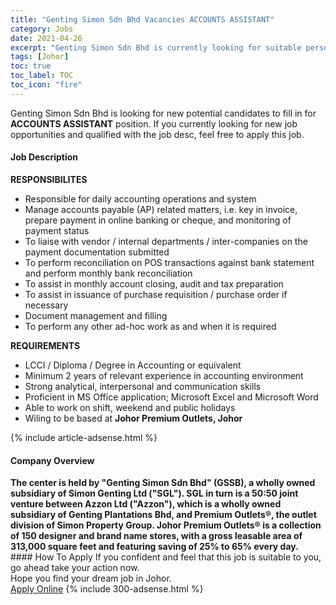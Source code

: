 ```yaml
---
title: "Genting Simon Sdn Bhd Vacancies ACCOUNTS ASSISTANT" 
category: Jobs 
date: 2021-04-26 
excerpt: "Genting Simon Sdn Bhd is currently looking for suitable person to fill in the ACCOUNTS ASSISTANT which based in Johor" 
tags: [Johor] 
toc: true 
toc_label: TOC 
toc_icon: "fire" 
--- 
```


<p>Genting Simon Sdn Bhd is looking for new potential candidates to fill in for <b>ACCOUNTS ASSISTANT</b> position. If you currently looking for new job opportunities and qualified with the job desc, feel free to apply this job.
</p><div><div><h4>Job Description</h4></div><div><div><span><div><div><strong>RESPONSIBILITES</strong></div><ul><li>Responsible for daily accounting operations and system</li><li>Manage accounts payable (AP) related matters, i.e. key in invoice, prepare payment in online banking or cheque, and monitoring of payment status</li><li>To liaise with vendor / internal departments / inter-companies on the payment documentation submitted</li><li>To perform reconciliation on POS transactions against bank statement and perform monthly bank reconciliation</li><li>To assist in monthly account closing, audit and tax preparation</li><li>To assist in issuance of purchase requisition / purchase order if necessary</li><li>Document management and filling</li><li>To perform any other ad-hoc work as and when it is required</li></ul><div><strong>REQUIREMENTS</strong></div><ul><li>LCCI / Diploma / Degree in Accounting or equivalent</li><li>Minimum 2 years of relevant experience in accounting environment</li><li>Strong analytical, interpersonal and communication skills</li><li>Proficient in MS Office application; Microsoft Excel and Microsoft Word</li><li>Able to work on shift, weekend and public holidays</li><li>Wiling to be based at <strong>Johor Premium Outlets, Johor</strong></li></ul></div></span></div></div></div> 
{% include article-adsense.html %} 
<div><div><h4>Company Overview</h4></div><div><div><span><div><div>
<strong>The center is held by "Genting Simon Sdn Bhd" (GSSB), a wholly owned subsidiary of Simon Genting Ltd ("SGL"). SGL in turn is a 50:50 joint venture between Azzon Ltd ("Azzon"), which is a wholly owned subsidiary of Genting Plantations Bhd, and Premium Outlets&#174;, the outlet division of Simon Property Group. Johor Premium Outlets&#174; is a collection of 150 designer and&#160;brand name&#160;stores, with a gross leasable area of 313,000 square feet and featuring saving of 25% to 65% every day.</strong></div></div></span></div></div></div> 
#### How To Apply 
If you confident and feel that this job is suitable to you, go ahead take your action now. <br/> 
Hope you find your dream job in Johor. <br/> 
<a href="https://www.jobstreet.com.my/en/job/accounts-assistant-4548984?jobId=jobstreet-my-job-4548984&" class="btn btn--info" target="_blank" rel="nofollow noopenner">Apply Online</a> 
{% include 300-adsense.html %} 